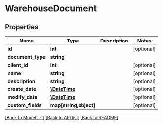 # WarehouseDocument

## Properties
Name | Type | Description | Notes
------------ | ------------- | ------------- | -------------
**id** | **int** |  | [optional] 
**document_type** | **string** |  | 
**client_id** | **int** |  | [optional] 
**name** | **string** |  | [optional] 
**description** | **string** |  | [optional] 
**create_date** | [**\DateTime**](\DateTime.md) |  | [optional] 
**modify_date** | [**\DateTime**](\DateTime.md) |  | [optional] 
**custom_fields** | **map[string,object]** |  | [optional] 

[[Back to Model list]](../README.md#documentation-for-models) [[Back to API list]](../README.md#documentation-for-api-endpoints) [[Back to README]](../README.md)


